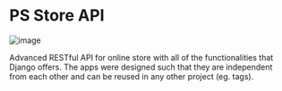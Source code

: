 # PS Store API
![image](https://github.com/Parviz-S/storefront/assets/71955804/27cc70d1-8318-4ef9-94f7-c69898aba3e6)

Advanced RESTful API for online store with all of the functionalities that Django offers. The apps were designed such that they are independent from each other and can be reused in any other project (eg. tags).
